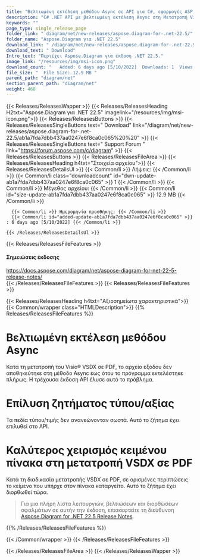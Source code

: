 ```yaml
---
title: "Βελτιωμένη εκτέλεση μεθόδου Async σε API για C#, εφαρμογές ASP.NET"
description: "C# .NET API με βελτιωμένη εκτέλεση Async στη Μετατροπή Visio, σωστή ανανέωση πεδίων τύπου/τιμής και καλύτερο χειρισμό κειμένου πίνακα κατά τη μετατροπή VSDX σε PDF."
keywords: ""
page_type: single_release_page
folder_link: " diagram/net/new-releases/aspose.diagram-for-.net-22.5/"
folder_name: "Aspose.Diagram για .NET 22.5"
download_link: " /diagram/net/new-releases/aspose.diagram-for-.net-22.5/ab1a7fda7dbb437aa0247e6f8ca0c065"
download_text: " Download"
Intro_text: "Περιέχει Aspose.Diagram για έκδοση .NET 22.5."
image_link: "/resources/img/msi-icon.png"
download_count: "   Added: 6 days ago [5/10/2022]  Downloads: 1  Views: 17"
file_size: "  File Size: 12.9 MB "
parent_path: "diagram/net"
section_parent_path: "diagram/net"
weight: 468
---
```


{{< Releases/ReleasesWapper >}}
{{< Releases/ReleasesHeading H2txt="Aspose.Diagram για .NET 22.5" imagelink="/resources/img/msi-icon.png">}}
{{< Releases/ReleasesButtons >}}
{{< Releases/ReleasesSingleButtons text=" Download" link="/diagram/net/new-releases/aspose.diagram-for-.net-22.5/ab1a7fda7dbb437aa0247e6f8ca0c065%20%20" >}}
{{< Releases/ReleasesSingleButtons text=" Support Forum " link="https://forum.aspose.com/c/diagram" >}}
{{< Releases/ReleasesButtons >}}
{{< Releases/ReleasesFileArea >}}
{{< Releases/ReleasesHeading h4txt="Στοιχεία αρχείου">}}
{{< Releases/ReleasesDetailsUl >}}
{{< Common/li >}} Λήψεις: {{< /Common/li >}}
{{< Common/li class="downloadcount" id="dwn-update-ab1a7fda7dbb437aa0247e6f8ca0c065" >}} 1 {{< /Common/li >}}
{{< Common/li >}} Μέγεθος αρχείου: {{< /Common/li >}}
{{< Common/li id="size-update-ab1a7fda7dbb437aa0247e6f8ca0c065" >}} 12.9 MB {{< /Common/li >}}

      {{< Common/li >}} Ημερομηνία προσθήκης: {{< /Common/li >}}
      {{< Common/li id="added-update-ab1a7fda7dbb437aa0247e6f8ca0c065" >}} : 6 days ago [5/10/2022] {{< /Common/li >}}

    {{< /Releases/ReleasesDetailsUl >}}

{{< Releases/ReleasesFileFeatures >}}
<h4>Σημειώσεις έκδοσης</h4><div> <a href="https://docs.aspose.com/diagram/net/aspose-diagram-for-net-22-5-release-notes/">https://docs.aspose.com/diagram/net/aspose-diagram-for-net-22-5-release-notes/</a></div>
{{< /Releases/ReleasesFileFeatures >}}
{{< Releases/ReleasesFileFeatures >}}

{{< Releases/ReleasesHeading h4txt="Αξιοσημείωτα χαρακτηριστικά">}}
{{< Common/wrapper class="HTMLDescription">}}
{{% Releases/ReleasesFileFeatures %}}

# Βελτιωμένη εκτέλεση μεθόδου Async

Κατά τη μετατροπή του Visio® VSDX σε PDF, το αρχείο εξόδου δεν αποθηκεύτηκε στη μέθοδο Async έως ότου το πρόγραμμα εκτελέστηκε πλήρως. Η τρέχουσα έκδοση API έλυσε αυτό το πρόβλημα.

# Επίλυση ζητήματος τύπου/αξίας

Τα πεδία τύπου/τιμής δεν ανανεώνονταν σωστά. Αυτό το ζήτημα έχει επιλυθεί στο API.

# Καλύτερος χειρισμός κειμένου πίνακα στη μετατροπή VSDX σε PDF

Κατά τη διαδικασία μετατροπής VSDX σε PDF, σε ορισμένες περιπτώσεις το κείμενο που υπήρχε στον πίνακα καταργείτο. Αυτό το ζήτημα έχει διορθωθεί τώρα.

> Για μια πλήρη λίστα λειτουργιών, βελτιώσεων και διορθώσεων σφαλμάτων σε αυτήν την έκδοση, επισκεφτείτε τη διεύθυνση [Aspose.Diagram for .NET 22.5 Release Notes](https://docs.aspose.com/diagram/net/aspose-diagram-for-net-22-5-release-notes/).

{{% /Releases/ReleasesFileFeatures %}}

{{< /Common/wrapper >}}
{{< /Releases/ReleasesFileFeatures >}}

{{< /Releases/ReleasesFileArea >}}
{{< /Releases/ReleasesWapper >}}

